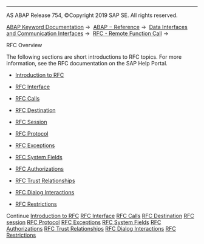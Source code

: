   

* * *

AS ABAP Release 754, ©Copyright 2019 SAP SE. All rights reserved.

[ABAP Keyword Documentation](javascript:call_link\('abenabap.htm'\)) →  [ABAP − Reference](javascript:call_link\('abenabap_reference.htm'\)) →  [Data Interfaces and Communication Interfaces](javascript:call_link\('abenabap_data_communication.htm'\)) →  [RFC - Remote Function Call](javascript:call_link\('abenrfc.htm'\)) → 

RFC Overview

The following sections are short introductions to RFC topics. For more information, see the RFC documentation on the SAP Help Portal.

-   [Introduction to RFC](javascript:call_link\('abenrfc_intro.htm'\))

-   [RFC Interface](javascript:call_link\('abenrfc_interface.htm'\))

-   [RFC Calls](javascript:call_link\('abenrfc_statements.htm'\))

-   [RFC Destination](javascript:call_link\('abenrfc_destination.htm'\))

-   [RFC Session](javascript:call_link\('abenrfc_context.htm'\))

-   [RFC Protocol](javascript:call_link\('abenrfc_protocol.htm'\))

-   [RFC Exceptions](javascript:call_link\('abenrfc_exception.htm'\))

-   [RFC System Fields](javascript:call_link\('abenrfc_system_fields.htm'\))

-   [RFC Authorizations](javascript:call_link\('abenrfc_authority.htm'\))

-   [RFC Trust Relationships](javascript:call_link\('abensmt1_2.htm'\))

-   [RFC Dialog Interactions](javascript:call_link\('abenrfc_dialog.htm'\))

-   [RFC Restrictions](javascript:call_link\('abenrfc_limitations.htm'\))

Continue
[Introduction to RFC](javascript:call_link\('abenrfc_intro.htm'\))
[RFC Interface](javascript:call_link\('abenrfc_interface.htm'\))
[RFC Calls](javascript:call_link\('abenrfc_statements.htm'\))
[RFC Destination](javascript:call_link\('abenrfc_destination.htm'\))
[RFC session](javascript:call_link\('abenrfc_context.htm'\))
[RFC Protocol](javascript:call_link\('abenrfc_protocol.htm'\))
[RFC Exceptions](javascript:call_link\('abenrfc_exception.htm'\))
[RFC System Fields](javascript:call_link\('abenrfc_system_fields.htm'\))
[RFC Authorizations](javascript:call_link\('abenrfc_authority.htm'\))
[RFC Trust Relationships](javascript:call_link\('abensmt1_2.htm'\))
[RFC Dialog Interactions](javascript:call_link\('abenrfc_dialog.htm'\))
[RFC Restrictions](javascript:call_link\('abenrfc_limitations.htm'\))